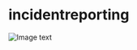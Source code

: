 # incidentreporting
![Image text](https://github.com/xuyang1993/incidentreporting/row/master/README/show.png)
